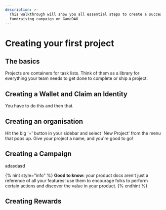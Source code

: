 ```yaml
---
description: >-
  This walkthrough will show you all essential steps to create a successful
  fundraising campaign on GameDAO
---
```


# Creating your first project

## The basics

Projects are containers for task lists. Think of them as a library for everything your team needs to get done to complete or ship a project.

## Creating a Wallet and Claim an Identity

You have to do this and then that.

## Creating an organisation

Hit the big '+' button in your sidebar and select 'New Project' from the menu that pops up. Give your project a name, and you're good to go!

## Creating a Campaign

adasdasd

{% hint style="info" %}
**Good to know:** your product docs aren't just a reference of all your features! use them to encourage folks to perform certain actions and discover the value in your product.
{% endhint %}

## Creating Rewards

